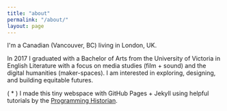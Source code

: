 ```yaml
---
title: "about"
permalink: "/about/"
layout: page
---
```


I'm a Canadian (Vancouver, BC) living in London, UK.

In 2017 I graduated with a Bachelor of Arts from the University of Victoria in English Literature with a focus on media studies (film + sound) and the digital humanities (maker-spaces). I am interested in exploring, designing, and building equitable futures.


( * ) I made this tiny webspace with GitHub Pages + Jekyll using
helpful tutorials by the [Programming Historian](https://programminghistorian.org/).
